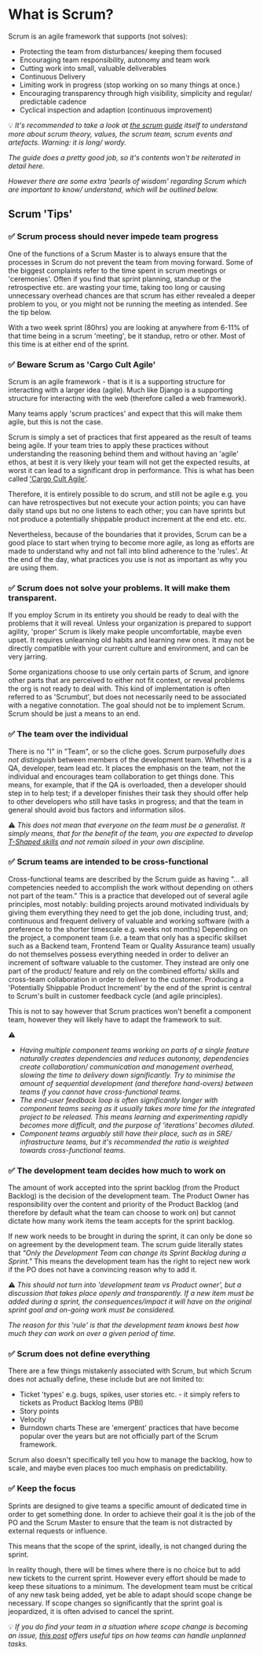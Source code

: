 # What is Scrum?

Scrum is an agile framework that supports  (not solves):

* Protecting the team from disturbances/ keeping them focused
* Encouraging team responsibility, autonomy and team work
* Cutting work into small, valuable deliverables
* Continuous Delivery
* Limiting work in progress (stop working on so many things at once.)
* Encouraging transparency through high visibility, simplicity and regular/ predictable cadence
* Cyclical inspection and adaption (continuous improvement)

:bulb: _It's recommended to take a look at [the scrum guide](https://www.scrumguides.org/scrum-guide.html) itself to understand more about scrum theory, values, the scrum team, scrum events and artefacts.  Warning: it is long/ wordy._

_The guide does a pretty good job, so it's contents won't be reiterated in detail here._

_However there are some extra 'pearls of wisdom' regarding Scrum which are important to know/ understand, which will be outlined below._

## Scrum 'Tips'

### :white_check_mark: Scrum process should never impede team progress

One of the functions of a Scrum Master is to always ensure that the processes in Scrum do not prevent the team from moving forward. Some of the biggest complaints refer to the time spent in scrum meetings or 'ceremonies'. Often if you find that sprint planning, standup or the retrospective etc. are wasting your time, taking too long or causing unnecessary overhead chances are that scrum has either revealed a deeper problem to you, or you might not be running the meeting as intended. See the tip below.

With a two week sprint (80hrs) you are looking at anywhere from 6-11% of that time being in a scrum 'meeting', be it standup, retro or other. Most of this time is at either end of the sprint.

### :white_check_mark: Beware Scrum as 'Cargo Cult Agile'

Scrum is an agile framework - that is it is a supporting structure for interacting with a larger idea (agile). Much like Django is a supporting structure for interacting with the web (therefore called a web framework).

Many teams apply 'scrum practices' and expect that this will make them agile, but this is not the case.

Scrum is simply a set of practices that first appeared as the result of teams being agile. If your team tries to apply these practices without understanding the reasoning behind them and without having an 'agile' ethos, at best it is very likely your team will not get the expected results, at worst it can lead to a significant drop in performance. This is what has been called ['Cargo Cult Agile'](https://www.jamesshore.com/Blog/Cargo-Cult-Agile.html).

Therefore, it is entirely possible to do scrum, and still not be agile e.g. you can have retrospectives but not execute your action points; you can have daily stand ups but no one listens to each other; you can have sprints but not produce a potentially shippable product increment at the end etc. etc.

Nevertheless, because of the boundaries that it provides, Scrum can be a good place to start when trying to become more agile, as long as efforts are made to understand why and not fall into blind adherence to the 'rules'. At the end of the day, what practices you use is not as important as why you are using them.

### :white_check_mark: Scrum does not solve your problems. It will make them transparent.

If you employ Scrum in its entirety you should be ready to deal with the problems that it will reveal. Unless your organization is prepared to support agility, 'proper' Scrum is likely make people uncomfortable, maybe even upset. It requires unlearning old habits and learning new ones. It may not be directly compatible with your current culture and environment, and can be very jarring.

Some organizations choose to use only certain parts of Scrum, and ignore other parts that are perceived to either not fit context, or reveal problems the org is not ready to deal with. This kind of implementation is often referred to as 'Scrumbut', but does not necessarily need to be associated with a negative connotation. The goal should not be to implement Scrum. Scrum should be just a means to an end.

### :white_check_mark: The team over the individual

There is no "I" in "Team", or so the cliche goes. Scrum purposefully _does not distinguish_ between members of the development team. Whether it is a QA, developer, team lead etc. It places the emphasis on the team, not the individual and encourages team collaboration to get things done. This means, for example, that if the QA is overloaded, then a developer should step in to help test; if a developer finishes their task they should offer help to other developers who still have tasks in progress; and that the team in general should avoid bus factors and information silos.

:warning: _This does not mean that everyone on the team must be a generalist. It simply means, that for the benefit of the team, you are expected to develop [T-Shaped skills](https://en.wikipedia.org/wiki/T-shaped_skills) and not remain siloed in your own discipline._

### :white_check_mark: Scrum teams are intended to be cross-functional

Cross-functional teams are described by the Scrum guide as having "... all competencies needed to accomplish the work without depending on others not part of the team." This is a practice that developed out of several agile principles, most notably: 
building projects around motivated individuals by giving them everything they need to get the job done, including trust, and;
continuous and frequent delivery of valuable and working software (with a preference to the shorter timescale e.g. weeks not months)
Depending on the project, a component team (i.e. a team that only has a specific skillset such as a Backend team, Frontend Team or Quality Assurance team) usually do not themselves possess everything needed in order to deliver an increment of software valuable to the customer. They instead are only one part of the product/ feature and rely on the combined efforts/ skills and cross-team collaboration in order to deliver to the customer. Producing a 'Potentially Shippable Product Increment' by the end of the sprint is central to Scrum's built in customer feedback cycle (and agile principles).

This is not to say however that Scrum practices won't benefit a component team, however they will likely have to adapt the framework to suit.

:warning:
* _Having multiple component teams working on parts of a single feature naturally creates dependencies and reduces autonomy, dependencies create collaboration/ communication and management overhead, slowing the time to delivery down significantly. Try to minimise the amount of sequential development (and therefore hand-overs) between teams if you cannot have cross-functional teams._
* _The end-user feedback loop is often significantly longer with component teams seeing as it usually takes more time for the integrated project to be released. This means learning and experimenting rapidly becomes more difficult, and the purpose of 'iterations' becomes diluted._
* _Component teams arguably still have their place, such as in SRE/ infrastructure teams, but it's recommended the ratio is weighted towards cross-functional teams._

### :white_check_mark: The development team decides how much to work on

The amount of work accepted into the sprint backlog (from the Product Backlog) is the decision of the development team. The Product Owner has responsibility over the content and priority of the Product Backlog (and therefore by default what the team can choose to work on) but cannot dictate how many work items the team accepts for the sprint backlog.

If new work needs to be brought in during the sprint, it can only be done so on agreement by the development team. The scrum guide literally states that _"Only the Development Team can change its Sprint Backlog during a Sprint."_ This means the development team has the right to reject new work if the PO does not have a convincing reason why to add it. 

:warning: _This should not turn into 'development team vs Product owner', but a discussion that takes place openly and transparently. If a new item must be added during a sprint, the consequences/impact it will have on the original sprint goal and on-going work must be considered._

_The reason for this 'rule' is that the development team knows best how much they can work on over a given period of time._

### :white_check_mark: Scrum does not define everything

There are a few things mistakenly associated with Scrum, but which Scrum does not actually define, these include but are not limited to:

* Ticket 'types' e.g. bugs, spikes, user stories etc. - it simply refers to tickets as Product Backlog Items (PBI)
* Story points
* Velocity
* Burndown charts
These are 'emergent' practices that have become popular over the years but are not officially part of the Scrum framework.

Scrum also doesn't specifically tell you how to manage the backlog, how to scale, and maybe even places too much emphasis on predictability.

### :white_check_mark: Keep the focus

Sprints are designed to give teams a specific amount of dedicated time in order to get something done. In order to achieve their goal it is the job of the PO and the Scrum Master to ensure that the team is not distracted by external requests or influence.

This means that the scope of the sprint, ideally, is not changed during the sprint.

In reality though, there will be times where there is no choice but to add new tickets to the current sprint. However every effort should be made to keep these situations to a minimum. The development team must be critical of any new task being added, yet be able to adapt should scope change be necessary. If scope changes so significantly that the sprint goal is jeopardized, it is often advised to cancel the sprint.

:bulb: _If you do find your team in a situation where scope change is becoming an issue, [this post](https://medium.com/agilelab/strategies-for-handling-unplanned-work-during-sprint-2f89697509ff) offers useful tips on how teams can handle unplanned tasks._

